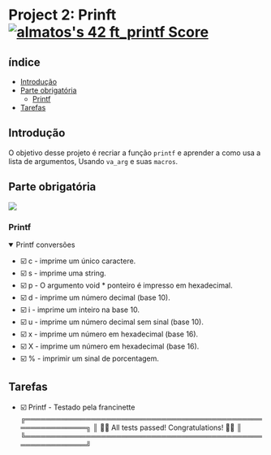 # Project 2: Prinft <a href="https://github.com/JaeSeoKim/badge42"><img src="https://badge42.vercel.app/api/v2/cla88p9vf00110fmd8v1byjg9/project/2880861" alt="almatos's 42 ft_printf Score" /></a>

## índice

- [Introdução](#introdução)
- [Parte obrigatória](#parte-obrigatória)
  - [Printf](#printf)
- [Tarefas](#tarefas)

## Introdução

O objetivo desse projeto é recriar a função `printf` e aprender a como usa a lista de argumentos, Usando `va_arg` e suas `macros`.

## Parte obrigatória
<img src="https://fv9-5.failiem.lv/thumb_show.php?i=zzswy5thk&download_checksum=7c62a80aa4bca2d610a5427120fa542f9552cefc&download_timestamp=1668862018" />
</div>

### Printf

<details open>
<summary> Printf conversões </summary>

- :ballot_box_with_check: c - imprime um único caractere.
- :ballot_box_with_check: s - imprime uma string.
- :ballot_box_with_check: p - O argumento void * ponteiro é impresso em hexadecimal.
- :ballot_box_with_check: d - imprime um número decimal (base 10).
- :ballot_box_with_check: i - imprime um inteiro na base 10.
- :ballot_box_with_check: u - imprime um número decimal sem sinal (base 10).
- :ballot_box_with_check: x - imprime um número em hexadecimal (base 16).
- :ballot_box_with_check: X - imprime um número em hexadecimal (base 16).
- :ballot_box_with_check: % - imprimir um sinal de porcentagem.

</details>

## Tarefas

- :ballot_box_with_check: Printf - Testado pela francinette 
╔════════════════════════════════════════════════════════════╗
║        🎉🥳 All tests passed! Congratulations! 🥳🎉      ║
╚════════════════════════════════════════════════════════════╝
